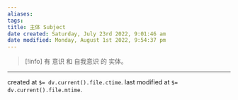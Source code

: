 ```yaml
---
aliases: 
tags: 
title: 主体 Subject
date created: Saturday, July 23rd 2022, 9:01:46 am
date modified: Monday, August 1st 2022, 9:54:37 pm
---
```


> [!info] 
>  有 意识 和 自我意识 的 实体。

---

created at `$= dv.current().file.ctime`.
last modified at `$= dv.current().file.mtime`.